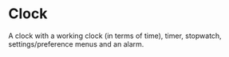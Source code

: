 # Clock
A clock with a working clock (in terms of time), timer, stopwatch, settings/preference menus and an alarm.
